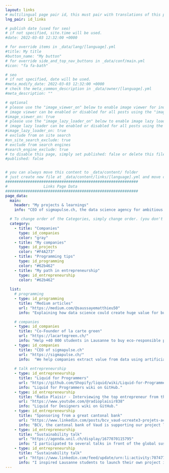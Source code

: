 ```yaml
---
layout: links
# multilingual page pair id, this must pair with translations of this page. (This name must be unique)
lng_pair: id_links

# publish date (used for seo)
# if not specified, site.time will be used.
#date: 2022-03-03 12:32:00 +0000

# for override items in _data/lang/[language].yml
#title: My title
#button_name: "My button"
# for override side_and_top_nav_buttons in _data/conf/main.yml
#icon: "fa fa-bath"

# seo
# if not specified, date will be used.
#meta_modify_date: 2022-03-03 12:32:00 +0000
# check the meta_common_description in _data/owner/[language].yml
#meta_description: ""

# optional
# please use the "image_viewer_on" below to enable image viewer for individual pages or posts (_posts/ or [language]/_posts folders).
# image viewer can be enabled or disabled for all posts using the "image_viewer_posts: true" setting in _data/conf/main.yml.
#image_viewer_on: true
# please use the "image_lazy_loader_on" below to enable image lazy loader for individual pages or posts (_posts/ or [language]/_posts folders).
# image lazy loader can be enabled or disabled for all posts using the "image_lazy_loader_posts: true" setting in _data/conf/main.yml.
#image_lazy_loader_on: true
# exclude from on site search
#on_site_search_exclude: true
# exclude from search engines
#search_engine_exclude: true
# to disable this page, simply set published: false or delete this file
#published: false


# you can always move this content to _data/content/ folder
# just create new file at _data/content/links/[language].yml and move content below.
###########################################################
#                Links Page Data
###########################################################
page_data:
  main:
    header: "My projects & learnings"
    info: "CEO of sigmapulse.ch, the data science agency for ambitious companies which aim for operational excellence, I share here my learnings in from my passion for Data Science and entrepreneurship."

  # To change order of the Categories, simply change order. (you don't need to change list order.)
  category:
    - title: "Companies"
      type: id_companies
      color: "gray"
    - title: "My companies"
      type: id_projects
      color: "#F4A273"
    - title: "Programming tips"
      type: id_programming
      color: "#62b462"
    - title: "My path in entrepreneurship"
      type: id_entrepreneurship
      color: "#62b462"
      
  list:
    # programming
    - type: id_programming
      title: "Medium articles"
      url: "https://medium.com/@saussayematthieu50"
      info: "Explaining how data science could create huge value for businesses."

    # companies
    - type: id_companies
      title: "Co-Founder of la carte green"
      url: "https://lacartegreen.ch/"
      info: "Help +40 000 students in Lausanne to buy eco-responsible products for less"
    - type: id_companies
      title: "CEO of sigmapulse.ch"
      url: "https://sigmapulse.ch/"
      info:  "We help companies extract value from data using artificial intelligence algorithms and tailored dashboard software"
  
    # talk entrepreneurship
    - type: id_entrepreneurship
      title: "Liquid for Programmers"
      url: "https://github.com/Shopify/liquid/wiki/Liquid-for-Programmers"
      info: "Liquid for Programmers wiki on GitHub."
    - type: id_entrepreneurship
      title: "Radio Plaisir - Interviewing the top entrepreneur from the Alps"
      url: "https://www.youtube.com/@radioplaisir838"
      info: "Liquid for Designers wiki on GitHub."
    - type: id_entrepreneurship
      title: "Sponsoring from a great cantonal bank"
      url: "https://www.linkedin.com/posts/bcv_vaud-ucreate3-projets-activity-6991385342201188352-FLzs/"
      info: "BCV, the cantonal bank of Vaud is supporting our project la carte green"
    - type: id_entrepreneurship
      title: "Sustainability talk"
      url: "https://agenda.unil.ch/display/1677070115795"
      info: "I participated to several talks in front of the global sustainability community in Lausanne"
    - type: id_entrepreneurship
      title: "Sustainability talk"
      url: "https://www.linkedin.com/feed/update/urn:li:activity:7074778002621911041/"
      info: "I inspired Lausanne students to launch their own project in sustainability at Entrepreneur club"
---
```

